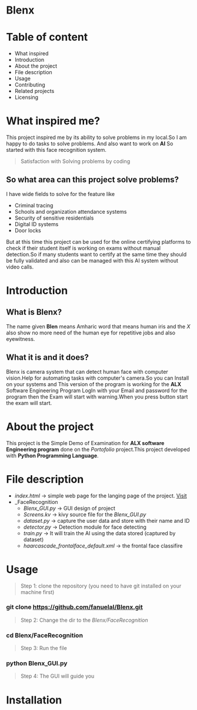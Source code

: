 #                                Blenx 

# Table of content
- What inspired 
- Introduction
- About the project
- File description
- Usage
- Contributing
- Related projects
- Licensing
# What inspired me?
This project inspired me by its ability to solve problems in my local.So I am happy to do tasks to solve problems.
And also want to work on **AI** So started with this face recognition system.
> Satisfaction with Solving problems by coding
## So what area can this project solve problems?
I have wide fields to solve for the feature like
- Criminal tracing
- Schools and organization attendance systems
- Security of sensitive residentials
- Digital ID systems
- Door locks

But at this time this project can be used for the online certifying platforms to check if their student itself is working on exams without manual detection.So if many students want to certify at the same time they should be fully validated and also can be managed with this AI system without video calls.

# Introduction

## What is Blenx?

The name given __Blen__ means Amharic word that means human iris and the _X_ also show no more need of the human eye for repetitive jobs and also eyewitness.
## What it is and it does?
Blenx is camera system that can detect human face with computer vision.Help for automating tasks with computer's camera.So you can Install on your systems and This version of the program is working for the __ALX__ Software Engineering Program LogIn with your Email and password for the program then the Exam will start with warning.When you press button start the exam will start.

# About the project

This project is the Simple Demo of Examination for __ALX software Engineering program__ done on the _Portofolio_ project.This project developed with __Python Programming Language__.


# File description
- _index.html_ -> simple web page for the langing page of the project. [Visit](https://fanuelal.github.io/Blenx/)
- _FaceRecognition
  - _Blenx_GUI.py_ -> GUI design of project 
  - _Screens.kv_ -> kivy source file for the _Blenx_GUI.py_
  - _dataset.py_ -> capture the user data and store with their name and ID
  - _detector.py_ -> Detection module for face detecting 
  - _train.py_ -> It will train the AI using the data stored (captured by dataset)
  - _haarcascade_frontalface_default.xml_ -> the frontal face classifire


# Usage
> Step 1: clone the repository (you need to have git installed on your machine first)
### git clone https://github.com/fanuelal/Blenx.git
> Step 2: Change the dir to the _Blenx/FaceRecognition_
### cd Blenx/FaceRecognition
> Step 3: Run the file
### python Blenx_GUI.py 
> Step 4: The GUI will guide you 

# Installation
 
